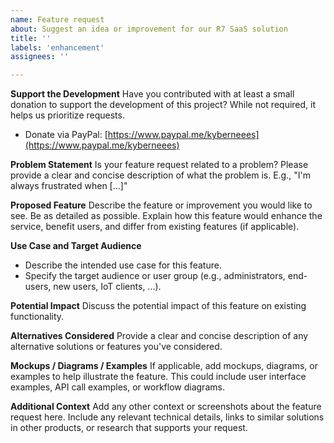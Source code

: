 ```yaml
---
name: Feature request
about: Suggest an idea or improvement for our R7 SaaS solution
title: ''
labels: 'enhancement'
assignees: ''

---
```


**Support the Development**
Have you contributed with at least a small donation to support the development of this project? While not required, it helps us prioritize requests.
- Donate via PayPal: [https://www.paypal.me/kyberneees](https://www.paypal.me/kyberneees)

**Problem Statement**
Is your feature request related to a problem? Please provide a clear and concise description of what the problem is. E.g., "I'm always frustrated when [...]"

**Proposed Feature**
Describe the feature or improvement you would like to see. Be as detailed as possible. Explain how this feature would enhance the service, benefit users, and differ from existing features (if applicable).

**Use Case and Target Audience**
- Describe the intended use case for this feature. 
- Specify the target audience or user group (e.g., administrators, end-users, new users, IoT clients, ...).

**Potential Impact**
Discuss the potential impact of this feature on existing functionality. 

**Alternatives Considered**
Provide a clear and concise description of any alternative solutions or features you've considered.

**Mockups / Diagrams / Examples**
If applicable, add mockups, diagrams, or examples to help illustrate the feature. This could include user interface examples, API call examples, or workflow diagrams.

**Additional Context**
Add any other context or screenshots about the feature request here. Include any relevant technical details, links to similar solutions in other products, or research that supports your request.
